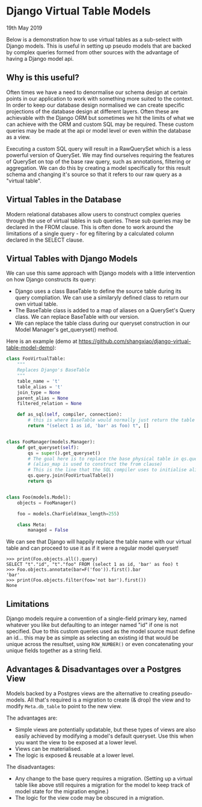 # Django Virtual Table Models

19th May 2019

Below is a demonstration how to use virtual tables as a sub-select with Django models. This is useful in setting up
pseudo models that are backed by complex queries formed from other sources with the advantage of having a Django model api.

## Why is this useful?

Often times we have a need to denormalise our schema design at certain points in our application to work with something more
suited to the context. In order to keep our database design normalised we can create specific projections of the database
design at different layers.  Often these are achievable with the Django ORM but sometimes we hit the limits of what we can
achieve with the ORM and custom SQL may be required.  These custom queries may be made at the api or model level or even
within the database as a view.

Executing a custom SQL query will result in a RawQuerySet which is a less powerful version of QuerySet.  We may find ourselves
requiring the features of QuerySet on top of the base raw query, such as annotations, filtering or aggregation.  We can do
this by creating a model specifically for this result schema and changing it's source so that it refers to our raw query
as a "virtual table".

## Virtual Tables in the Database

Modern relational databases allow users to construct complex queries through the use of virtual tables in sub queries.  These
sub queries may be declared in the FROM clause.  This is often done to work around the limitations of a single query - for eg
filtering by a calculated column declared in the SELECT clause. 

## Virtual Tables with Django Models

We can use this same approach with Django models with a little intervention on how Django constructs its query:

 * Django uses a class BaseTable to define the source table during its query compliation.  We can use a similaryly defined
   class to return our own virtual table.
 * The BaseTable class is added to a map of aliases on a QuerySet's Query class.  We can replace BaseTable with our version.
 * We can replace the table class during our queryset construction in our Model Manager's get_queryset() method.
 
Here is an example (demo at https://github.com/shangxiao/django-virtual-table-model-demo):


```python
class FooVirtualTable:
    """
    Replaces Django's BaseTable
    """
    table_name = 't'
    table_alias = 't'
    join_type = None
    parent_alias = None
    filtered_relation = None

    def as_sql(self, compiler, connection):
        # this is where BaseTable would normally just return the table's name
        return "(select 1 as id, 'bar' as foo) t", []


class FooManager(models.Manager):
    def get_queryset(self):
        qs = super().get_queryset()
        # The goal here is to replace the base physical table in qs.query.alias_map with our virtual table.
        # (alias_map is used to construct the from clause)
        # This is the line that the SQL compiler uses to initialise alias_map, as at this point it's an empty ordered dict.
        qs.query.join(FooVirtualTable())
        return qs


class Foo(models.Model):
    objects = FooManager()

    foo = models.CharField(max_length=255)

    class Meta:
        managed = False
```

We can see that Django will happily replace the table name with our virtual table and can proceed to use it as if it were
a regular model queryset!

```
>>> print(Foo.objects.all().query)
SELECT "t"."id", "t"."foo" FROM (select 1 as id, 'bar' as foo) t
>>> Foo.objects.annotate(bar=F('foo')).first().bar
'bar'
>>> print(Foo.objects.filter(foo='not bar').first())
None
```

## Limitations

Django models require a convention of a single-field primary key, named whatever you like but defaulting to an integer named "id" if one is not specified.  Due to this custom queries used as the model source must define an id… this may be as simple as selecting an existing id that would be unique across the resultset, using `ROW_NUMBER()` or even concatenating your unique fields together as a string field.

## Advantages & Disadvantages over a Postgres View

Models backed by a Postgres views are the alternative to creating pseudo-models.  All that's required is a migration to create (& drop) the view and to modify `Meta.db_table` to point to the new view.

The advantages are:
 * Simple views are potentially updatable, but these types of views are also easily achieved by modifying a model's default queryset.  Use this when you want the view to be exposed at a lower level.
 * Views can be materialised.
 * The logic is exposed & reusable at a lower level.

The disadvantages:
 * Any change to the base query requires a migration.  (Setting up a virtual table like above still requires a migration for the model to keep track of model state for the migration engine.)
 * The logic for the view code may be obscured in a migration.
